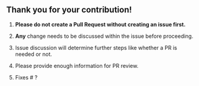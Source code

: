 ## Thank you for your contribution!

1. **Please do not create a Pull Request without creating an issue first.**

2. **Any** change needs to be discussed within the issue before proceeding.

3. Issue discussion will determine further steps like whether a PR is needed or not. 

3. Please provide enough information for PR review.

4. Fixes # ?
